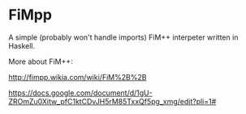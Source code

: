 # FiMpp
A simple (probably won't handle imports) FiM++ interpeter  written in Haskell.

More about FiM++:

http://fimpp.wikia.com/wiki/FiM%2B%2B

https://docs.google.com/document/d/1gU-ZROmZu0Xitw_pfC1ktCDvJH5rM85TxxQf5pg_xmg/edit?pli=1#
